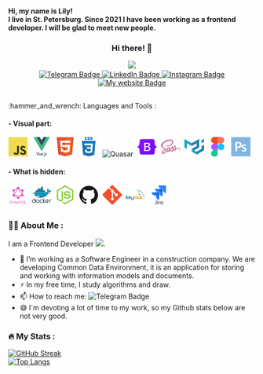 ### <h4> Hi, my name is Lily! </br> I live in St. Petersburg. Since 2021 I have been working as a frontend developer. I will be glad to meet new people.</h4>
### <div align="center"> Hi there! 👋</div>
<div id="header" align="center">  
  <img src="https://user-images.githubusercontent.com/87022711/180642834-c7caae9c-b0ee-4b88-9ed6-e7d6085fb512.gif" width="400"/>  
 <div id="badges">  
  <a href="https://t.me/LilysPictures">  
    <img src="https://img.shields.io/badge/Telegram-%40LilysPictures-9cf" alt="Telegram Badge"/> 
  </a>  
  <a href="https://www.linkedin.com/in/lilyspictures">
    <img src="https://img.shields.io/badge/LinkedInn-@LilysPictures-blue" alt="LinkedIn Badge"/> 
  </a>     
  <a href="https://www.instagram.com/lilyspictures_art">
    <img src="https://img.shields.io/badge/Instagram-@LilysPictures__art-red" alt="Instagram Badge"/>
  </a>  
  <a href="https://www.lilyspictures.com">
    <img src="https://img.shields.io/badge/Website-LilysPictures.com-green" alt="My website Badge"/>
  </a>  
</div>
</div>
<h2> </h2>
:hammer_and_wrench: Languages and Tools :
<div >
 <h4> - Visual part: </h4>
 <img src="https://github.com/devicons/devicon/blob/master/icons/javascript/javascript-original.svg" title="JavaScript" alt="JavaScript" width="40" />&nbsp;
 <img src="https://github.com/devicons/devicon/blob/master/icons/vuejs/vuejs-original-wordmark.svg"  title="Vue.js" alt="Vue.js" width="40" height="40"/>&nbsp;
 <img src="https://github.com/devicons/devicon/blob/master/icons/html5/html5-original.svg" title="HTML5" alt="HTML" width="40" height="40"/>&nbsp;
 <img src="https://github.com/devicons/devicon/blob/master/icons/css3/css3-plain-wordmark.svg"  title="CSS3" alt="CSS" width="40" height="40"/>&nbsp;
 <img src="https://user-images.githubusercontent.com/87022711/180653388-5977add6-66e8-4d91-bc5b-cd08b39aadbe.svg" title="Quasar" alt="Quasar" width="40"/>&nbsp; 
 <img src="https://github.com/devicons/devicon/blob/master/icons/bootstrap/bootstrap-original.svg"  title="Bootstrap" alt="Bootstrap" width="40" height="40"/>&nbsp;
 <img src="https://github.com/devicons/devicon/blob/master/icons/sass/sass-original.svg"  title="Sass" alt="Sass" width="40" height="40"/>&nbsp;
 <img src="https://github.com/devicons/devicon/blob/master/icons/materialui/materialui-original.svg" title="Material UI" alt="Material UI" width="40"/>&nbsp; 
 <img src="https://github.com/devicons/devicon/blob/master/icons/figma/figma-original.svg" title="Figma" alt="Figma" width="40"/>&nbsp; 
 <img src="https://github.com/devicons/devicon/blob/master/icons/photoshop/photoshop-plain.svg" title="Photoshop" alt="Photoshop" width="40"/>&nbsp; 
 
<h4> - What is hidden: </h4>
 <img src="https://github.com/devicons/devicon/blob/master/icons/graphql/graphql-plain-wordmark.svg" title="Graphql" alt="Graphql" width="40"/>&nbsp; 
<img src="https://github.com/devicons/devicon/blob/master/icons/docker/docker-original-wordmark.svg" title="Docker" alt="Docker" width="40"/>&nbsp;
<img src="https://github.com/devicons/devicon/blob/master/icons/nodejs/nodejs-plain.svg" title="NodeJS" alt="NodeJS" width="40" height="40"/>&nbsp;
<img src="https://github.com/devicons/devicon/blob/master/icons/github/github-original.svg" title="Github" alt="Github" width="40" height="40"/>&nbsp;
<img src="https://github.com/devicons/devicon/blob/master/icons/git/git-original.svg" title="Github" alt="Git" width="40" height="40"/>&nbsp;
<img src="https://github.com/devicons/devicon/blob/master/icons/mysql/mysql-original-wordmark.svg" title="Mysql" alt="Mysql" width="40" height="40"/>&nbsp;
<img src="https://github.com/devicons/devicon/blob/master/icons/jira/jira-original-wordmark.svg" title="Jira" alt="Jira" width="40" height="40"/>&nbsp;
</div>
<h2> </h2>

### :woman_technologist: About Me :
I am a Frontend Developer <img src="https://media.giphy.com/media/WUlplcMpOCEmTGBtBW/giphy.gif" width="30">.
- :telescope: I’m working as a Software Engineer in a construction company. We are developing Common Data Environment, it is an application for storing and working with information models and documents.
- :zap: In my free time, I study algorithms and draw.
- :mailbox: How to reach me:   <img src="https://img.shields.io/badge/Telegram-%40LilysPictures-9cf" alt="Telegram Badge" href="https://t.me/LilysPictures"/> 
- :sweat_smile: I`m devoting a lot of time to my work, so my Github stats below are not very good.
   
### :fire: My Stats :
[![GitHub Streak](http://github-readme-streak-stats.herokuapp.com?user=LilysPictures)](https://git.io/streak-stats)</br>
[![Top Langs](https://github-readme-stats.vercel.app/api/top-langs/?username=LilysPictures&layout=compact)](https://github.com/anuraghazra/github-readme-stats)

